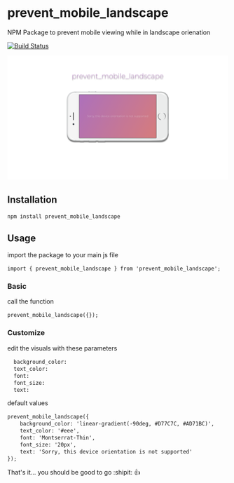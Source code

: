 # prevent_mobile_landscape

NPM Package to prevent mobile viewing while in landscape orienation

[![Build Status](https://travis-ci.org/stevemkroll/prevent_mobile_landscape.svg?branch=master)](https://travis-ci.org/stevemkroll/prevent_mobile_landscape)

![prevent_mobile_landscape](/images/screenshot.png)

## Installation
```
npm install prevent_mobile_landscape
```
## Usage
import the package to your main js file
```
import { prevent_mobile_landscape } from 'prevent_mobile_landscape';
```

### Basic
call the function

```
prevent_mobile_landscape({});
```

### Customize
edit the visuals with these parameters

```   
  background_color: 
  text_color:
  font:
  font_size: 
  text:
```

default values

```
prevent_mobile_landscape({
	background_color: 'linear-gradient(-90deg, #D77C7C, #AD71BC)',
	text_color: '#eee',
	font: 'Montserrat-Thin',
	font_size: '20px',
	text: 'Sorry, this device orientation is not supported'
});
```

That's it... you should be good to go :shipit: :thumbsup: